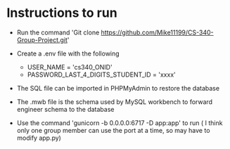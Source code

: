# Instructions to run


- Run the command 'Git clone https://github.com/Mike11199/CS-340-Group-Project.git'

- Create a .env file with the following
    - USER_NAME = 'cs340_ONID'
    - PASSWORD_LAST_4_DIGITS_STUDENT_ID = 'xxxx'

- The SQL file can be imported in PHPMyAdmin to restore the database
- The .mwb file is the schema used by MySQL workbench to forward engineer schema to the database
- Use the command 'gunicorn -b 0.0.0.0:6717 -D app:app' to run  ( I think only one group member can use the port at a time, so may have to modify app.py)
